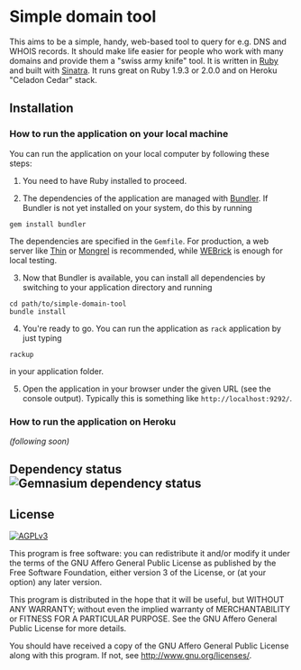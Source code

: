 # Simple domain tool

This aims to be a simple, handy, web-based tool to query for e.g. DNS and WHOIS records. It should make life easier for people who work with many domains and provide them a "swiss army knife" tool. It is written in [Ruby](http://www.ruby-lang.org) and built with [Sinatra](http://www.sinatrarb.com/). It runs great on Ruby 1.9.3 or 2.0.0 and on Heroku "Celadon Cedar" stack.

## Installation

### How to run the application on your local machine

You can run the application on your local computer by following these steps:

 1. You need to have Ruby installed to proceed.

 2. The dependencies of the application are managed with [Bundler](http://gembundler.com). If Bundler is not yet installed on your system, do this by running

 ```
 gem install bundler
 ```

 The dependencies are specified in the `Gemfile`. For production, a web server like [Thin](http://code.macournoyer.com/thin/) or [Mongrel](http://mongrel.rubyforge.org/) is recommended, while [WEBrick](http://www.webrick.org/) is enough for local testing.

 3. Now that Bundler is available, you can install all dependencies by switching to your application directory and running

 ```
 cd path/to/simple-domain-tool
 bundle install
 ```

 4. You're ready to go. You can run the application as `rack` application by just typing

 ```
 rackup
 ```

 in your application folder.

 5. Open the application in your browser under the given URL (see the console output). Typically this is something like `http://localhost:9292/`.

### How to run the application on Heroku

_(following soon)_

## Dependency status ![Gemnasium dependency status](https://gemnasium.com/rkallensee/simple-domain-tool.png)

## License

[![AGPLv3](http://www.gnu.org/graphics/agplv3-155x51.png)](http://www.gnu.org/licenses/agpl-3.0.html)

This program is free software: you can redistribute it and/or modify
it under the terms of the GNU Affero General Public License as published by
the Free Software Foundation, either version 3 of the License, or
(at your option) any later version.

This program is distributed in the hope that it will be useful,
but WITHOUT ANY WARRANTY; without even the implied warranty of
MERCHANTABILITY or FITNESS FOR A PARTICULAR PURPOSE. See the
GNU Affero General Public License for more details.

You should have received a copy of the GNU Affero General Public License
along with this program.  If not, see <http://www.gnu.org/licenses/>.
